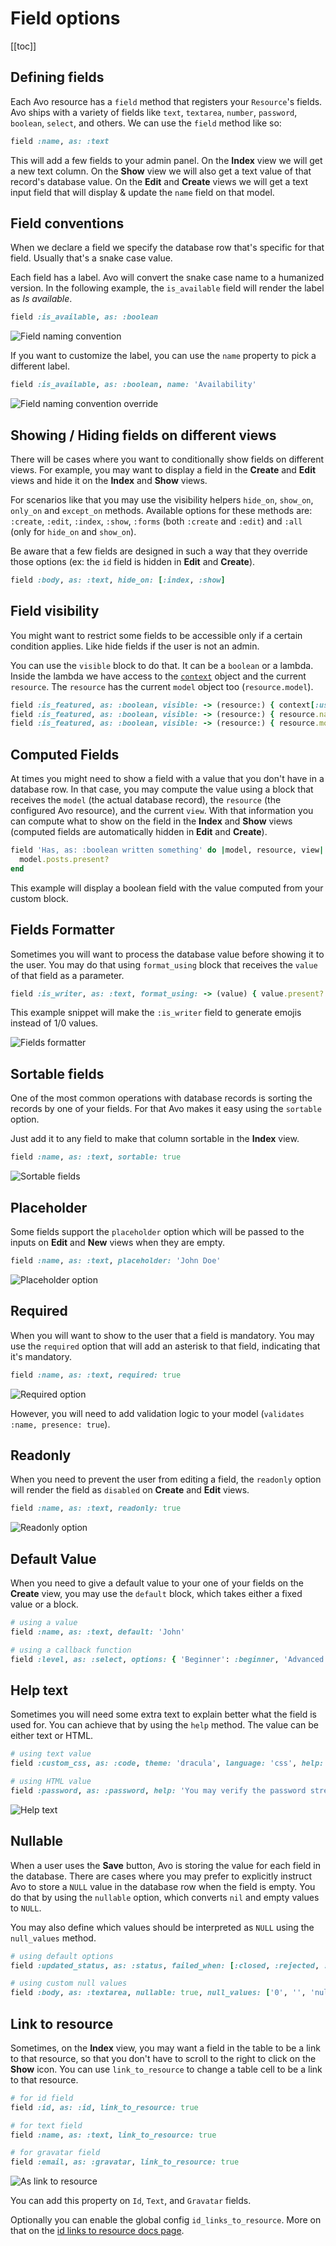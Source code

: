 # Field options

[[toc]]

## Defining fields

Each Avo resource has a `field` method that registers your `Resource`'s fields. Avo ships with a variety of fields like `text`, `textarea`, `number`, `password`, `boolean`, `select`, and others. We can use the `field` method like so:

```ruby
field :name, as: :text
```

This will add a few fields to your admin panel. On the **Index** view we will get a new text column. On the **Show** view we will also get a text value of that record's database value. On the **Edit** and **Create** views we will get a text input field that will display & update the `name` field on that model.

## Field conventions

When we declare a field we specify the database row that's specific for that field. Usually that's a snake case value.

Each field has a label. Avo will convert the snake case name to a humanized version.
In the following example, the `is_available` field will render the label as *Is available*.

```ruby
field :is_available, as: :boolean
```

<img :src="$withBase('/assets/img/fields-reference/naming-convention.jpg')" alt="Field naming convention" class="border mb-4" />

If you want to customize the label, you can use the `name` property to pick a different label.

```ruby
field :is_available, as: :boolean, name: 'Availability'
```

<img :src="$withBase('/assets/img/fields-reference/naming-convention-override.jpg')" alt="Field naming convention override" class="border mb-4" />

## Showing / Hiding fields on different views

There will be cases where you want to conditionally show fields on different views. For example, you may want to display a field in the **Create** and **Edit** views and hide it on the **Index** and **Show** views.

For scenarios like that you may use the visibility helpers `hide_on`, `show_on`, `only_on` and `except_on` methods. Available options for these methods are: `:create`, `:edit`, `:index`, `:show`, `:forms` (both `:create` and `:edit`) and `:all` (only for `hide_on` and `show_on`).

Be aware that a few fields are designed in such a way that they override those options (ex: the `id` field is hidden in **Edit** and **Create**).

```ruby
field :body, as: :text, hide_on: [:index, :show]
```

## Field visibility

You might want to restrict some fields to be accessible only if a certain condition applies. Like hide fields if the user is not an admin.

You can use the `visible` block to do that. It can be a `boolean` or a lambda.
Inside the lambda we have access to the [`context`](./customization.html#context) object and the current `resource`. The `resource` has the current `model` object too (`resource.model`).

```ruby
field :is_featured, as: :boolean, visible: -> (resource:) { context[:user].is_admin? }  # show field based on the context object
field :is_featured, as: :boolean, visible: -> (resource:) { resource.name.include? 'user' } # show field based on the resource name
field :is_featured, as: :boolean, visible: -> (resource:) { resource.model.published_at.present? } # show field based on a model attribute
```

## Computed Fields

At times you might need to show a field with a value that you don't have in a database row. In that case, you may compute the value using a block that receives the `model` (the actual database record), the `resource` (the configured Avo resource), and the current `view`. With that information you can compute what to show on the field in the **Index** and **Show** views (computed fields are automatically hidden in **Edit** and **Create**).

```ruby
field 'Has, as: :boolean written something' do |model, resource, view|
  model.posts.present?
end
```

This example will display a boolean field with the value computed from your custom block.

## Fields Formatter

Sometimes you will want to process the database value before showing it to the user. You may do that using `format_using` block that receives the `value` of that field as a parameter.

```ruby
field :is_writer, as: :text, format_using: -> (value) { value.present? ? '👍' : '👎' }
```

This example snippet will make the `:is_writer` field to generate emojis instead of 1/0 values.

<img :src="$withBase('/assets/img/fields-reference/fields-formatter.jpg')" alt="Fields formatter" class="border mb-4" />

## Sortable fields

One of the most common operations with database records is sorting the records by one of your fields. For that Avo makes it easy using the `sortable` option.

Just add it to any field to make that column sortable in the **Index** view.

```ruby
field :name, as: :text, sortable: true
```

<img :src="$withBase('/assets/img/fields-reference/sortable-fields.jpg')" alt="Sortable fields" class="border mb-4" />

## Placeholder

Some fields support the `placeholder` option which will be passed to the inputs on **Edit** and **New** views when they are empty.

```ruby
field :name, as: :text, placeholder: 'John Doe'
```

<img :src="$withBase('/assets/img/fields-reference/placeholder.jpg')" alt="Placeholder option" class="border mb-4" />

## Required

When you will want to show to the user that a field is mandatory. You may use the `required` option that will add an asterisk to that field, indicating that it's mandatory.

```ruby
field :name, as: :text, required: true
```

<img :src="$withBase('/assets/img/fields-reference/required.jpg')" alt="Required option" class="border mb-4" />

However, you will need to add validation logic to your model (`validates :name, presence: true`).

## Readonly

When you need to prevent the user from editing a field, the `readonly` option will render the field as `disabled` on **Create** and **Edit** views.

```ruby
field :name, as: :text, readonly: true
```

<img :src="$withBase('/assets/img/fields-reference/readonly.jpg')" alt="Readonly option" class="border mb-4" />

## Default Value

When you need to give a default value to your one of your fields on the **Create** view, you may use the `default` block, which takes either a fixed value or a block.

```ruby
# using a value
field :name, as: :text, default: 'John'

# using a callback function
field :level, as: :select, options: { 'Beginner': :beginner, 'Advanced': :advanced }, default: -> { Time.now.hour < 12 ? 'advanced' : 'beginner' }
```

## Help text

Sometimes you will need some extra text to explain better what the field is used for. You can achieve that by using the `help` method.
The value can be either text or HTML.

```ruby
# using text value
field :custom_css, as: :code, theme: 'dracula', language: 'css', help: "This enables you to edit the user's custom styles."

# using HTML value
field :password, as: :password, help: 'You may verify the password strength <a href="http://www.passwordmeter.com/">here</a>.'
```

<img :src="$withBase('/assets/img/fields-reference/help-text.jpg')" alt="Help text" class="border mb-4" />

## Nullable

When a user uses the **Save** button, Avo is storing the value for each field in the database. There are cases where you may prefer to explicitly instruct Avo to store a `NULL` value in the database row when the field is empty. You do that by using the `nullable` option, which converts `nil` and empty values to `NULL`.

You may also define which values should be interpreted as `NULL` using the `null_values` method.

```ruby
# using default options
field :updated_status, as: :status, failed_when: [:closed, :rejected, :failed], loading_when: [:loading, :running, :waiting], nullable: true

# using custom null values
field :body, as: :textarea, nullable: true, null_values: ['0', '', 'null', 'nil', nil]
```

## Link to resource

Sometimes, on the **Index** view, you may want a field in the table to be a link to that resource, so that you don't have to scroll to the right to click on the **Show** icon. You can use `link_to_resource` to change a table cell to be a link to that resource.

```ruby
# for id field
field :id, as: :id, link_to_resource: true

# for text field
field :name, as: :text, link_to_resource: true

# for gravatar field
field :email, as: :gravatar, link_to_resource: true
```

<img :src="$withBase('/assets/img/fields-reference/as-link-to-resource.jpg')" alt="As link to resource" class="border mb-4" />

You can add this property on `Id`, `Text`, and `Gravatar` fields.

Optionally you can enable the global config `id_links_to_resource`. More on that on the [id links to resource docs page](./customization.html#id-links-to-resource).
